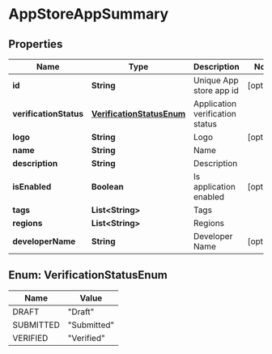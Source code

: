 
# AppStoreAppSummary

## Properties
Name | Type | Description | Notes
------------ | ------------- | ------------- | -------------
**id** | **String** | Unique App store app id |  [optional]
**verificationStatus** | [**VerificationStatusEnum**](#VerificationStatusEnum) | Application verification status | 
**logo** | **String** | Logo |  [optional]
**name** | **String** | Name | 
**description** | **String** | Description | 
**isEnabled** | **Boolean** | Is application enabled |  [optional]
**tags** | **List&lt;String&gt;** | Tags | 
**regions** | **List&lt;String&gt;** | Regions | 
**developerName** | **String** | Developer Name |  [optional]


<a name="VerificationStatusEnum"></a>
## Enum: VerificationStatusEnum
Name | Value
---- | -----
DRAFT | &quot;Draft&quot;
SUBMITTED | &quot;Submitted&quot;
VERIFIED | &quot;Verified&quot;



